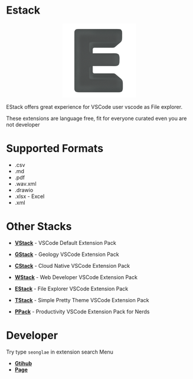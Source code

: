 # Estack
<p align="center"><img width="200"alt="vstack" src="images/logo.png"/></p>

EStack offers great experience for VSCode user vscode as File explorer.

These extensions are language free, fit for everyone curated even you are not developer

# Supported Formats

- .csv
- .md
- .pdf
- .wav.xml
- .drawio
- .xlsx - Excel
- .xml


# Other Stacks
- [**VStack**](https://marketplace.visualstudio.com/items?itemName=seonglae.vstack) -  VSCode Default Extension Pack

- [**GStack**](https://marketplace.visualstudio.com/items?itemName=seonglae.gstack) - Geology VSCode Extension Pack

- [**CStack**](https://marketplace.visualstudio.com/items?itemName=seonglae.cstack) - Cloud Native VSCode Extension Pack

- [**WStack**](https://marketplace.visualstudio.com/items?itemName=seonglae.wstack) - Web Developer VSCode Extension Pack

- [**EStack**](https://marketplace.visualstudio.com/items?itemName=seonglae.estack) - File Explorer VSCode Extension Pack

- [**TStack**](https://marketplace.visualstudio.com/items?itemName=seonglae.tstack) - Simple Pretty Theme VSCode Extension Pack

- [**PPack**](https://marketplace.visualstudio.com/items?itemName=seonglae.pstack) - Productivity VSCode Extension Pack for Nerds


# Developer
Try type `seonglae` in extension search Menu
- [**Gtihub**](https://github.com/seonglae)
- [**Page**](https://www.seongland.com)



